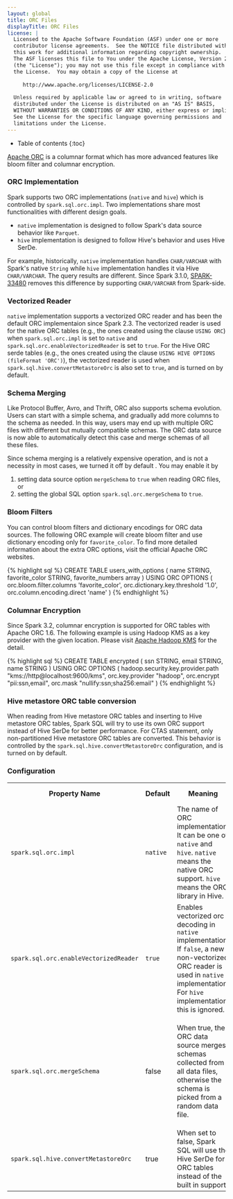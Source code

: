 ```yaml
---
layout: global
title: ORC Files
displayTitle: ORC Files
license: |
  Licensed to the Apache Software Foundation (ASF) under one or more
  contributor license agreements.  See the NOTICE file distributed with
  this work for additional information regarding copyright ownership.
  The ASF licenses this file to You under the Apache License, Version 2.0
  (the "License"); you may not use this file except in compliance with
  the License.  You may obtain a copy of the License at
 
     http://www.apache.org/licenses/LICENSE-2.0
 
  Unless required by applicable law or agreed to in writing, software
  distributed under the License is distributed on an "AS IS" BASIS,
  WITHOUT WARRANTIES OR CONDITIONS OF ANY KIND, either express or implied.
  See the License for the specific language governing permissions and
  limitations under the License.
---
```


* Table of contents
{:toc}

[Apache ORC](https://orc.apache.org) is a columnar format which has more advanced features like bloom filter and columnar encryption.

### ORC Implementation

Spark supports two ORC implementations (`native` and `hive`) which is controlled by `spark.sql.orc.impl`.
Two implementations share most functionalities with different design goals.
- `native` implementation is designed to follow Spark's data source behavior like `Parquet`.
- `hive` implementation is designed to follow Hive's behavior and uses Hive SerDe.

For example, historically, `native` implementation handles `CHAR/VARCHAR` with Spark's native `String` while `hive` implementation handles it via Hive `CHAR/VARCHAR`. The query results are different. Since Spark 3.1.0, [SPARK-33480](https://issues.apache.org/jira/browse/SPARK-33480) removes this difference by supporting `CHAR/VARCHAR` from Spark-side.

### Vectorized Reader

`native` implementation supports a vectorized ORC reader and has been the default ORC implementaion since Spark 2.3.
The vectorized reader is used for the native ORC tables (e.g., the ones created using the clause `USING ORC`) when `spark.sql.orc.impl` is set to `native` and `spark.sql.orc.enableVectorizedReader` is set to `true`.
For the Hive ORC serde tables (e.g., the ones created using the clause `USING HIVE OPTIONS (fileFormat 'ORC')`),
the vectorized reader is used when `spark.sql.hive.convertMetastoreOrc` is also set to `true`, and is turned on by default.

### Schema Merging

Like Protocol Buffer, Avro, and Thrift, ORC also supports schema evolution. Users can start with
a simple schema, and gradually add more columns to the schema as needed. In this way, users may end
up with multiple ORC files with different but mutually compatible schemas. The ORC data
source is now able to automatically detect this case and merge schemas of all these files.

Since schema merging is a relatively expensive operation, and is not a necessity in most cases, we
turned it off by default . You may enable it by

1. setting data source option `mergeSchema` to `true` when reading ORC files, or
2. setting the global SQL option `spark.sql.orc.mergeSchema` to `true`.

### Bloom Filters

You can control bloom filters and dictionary encodings for ORC data sources. The following ORC example will create bloom filter and use dictionary encoding only for `favorite_color`. To find more detailed information about the extra ORC options, visit the official Apache ORC websites.

<div class="codetabs">
<div data-lang="SQL"  markdown="1">

{% highlight sql %}
CREATE TABLE users_with_options (
  name STRING,
  favorite_color STRING,
  favorite_numbers array<integer>
)
USING ORC
OPTIONS (
  orc.bloom.filter.columns 'favorite_color',
  orc.dictionary.key.threshold '1.0',
  orc.column.encoding.direct 'name'
)
{% endhighlight %}
</div>
</div>

### Columnar Encryption

Since Spark 3.2, columnar encryption is supported for ORC tables with Apache ORC 1.6.
The following example is using Hadoop KMS as a key provider with the given location.
Please visit [Apache Hadoop KMS](https://hadoop.apache.org/docs/current/hadoop-kms/index.html) for the detail.

<div class="codetabs">
<div data-lang="SQL"  markdown="1">
{% highlight sql %}
CREATE TABLE encrypted (
  ssn STRING,
  email STRING,
  name STRING
)
USING ORC
OPTIONS (
  hadoop.security.key.provider.path "kms://http@localhost:9600/kms",
  orc.key.provider "hadoop",
  orc.encrypt "pii:ssn,email",
  orc.mask "nullify:ssn;sha256:email"
)
{% endhighlight %}
</div>
</div>

### Hive metastore ORC table conversion

When reading from Hive metastore ORC tables and inserting to Hive metastore ORC tables, Spark SQL will try to use its own ORC support instead of Hive SerDe for better performance. For CTAS statement, only non-partitioned Hive metastore ORC tables are converted. This behavior is controlled by the `spark.sql.hive.convertMetastoreOrc` configuration, and is turned on by default.

### Configuration

<table class="table">
  <tr><th><b>Property Name</b></th><th><b>Default</b></th><th><b>Meaning</b></th><th><b>Since Version</b></th></tr>
  <tr>
    <td><code>spark.sql.orc.impl</code></td>
    <td><code>native</code></td>
    <td>
      The name of ORC implementation. It can be one of <code>native</code> and <code>hive</code>.
      <code>native</code> means the native ORC support. <code>hive</code> means the ORC library
      in Hive.
    </td>
    <td>2.3.0</td>
  </tr>
  <tr>
    <td><code>spark.sql.orc.enableVectorizedReader</code></td>
    <td><code>true</code></td>
    <td>
      Enables vectorized orc decoding in <code>native</code> implementation. If <code>false</code>,
      a new non-vectorized ORC reader is used in <code>native</code> implementation.
      For <code>hive</code> implementation, this is ignored.
    </td>
    <td>2.3.0</td>
  </tr>
  <tr>
  <td><code>spark.sql.orc.mergeSchema</code></td>
  <td>false</td>
  <td>
    <p>
      When true, the ORC data source merges schemas collected from all data files,
      otherwise the schema is picked from a random data file.
    </p>
  </td>
  <td>3.0.0</td>
  </tr>
  <tr>
  <td><code>spark.sql.hive.convertMetastoreOrc</code></td>
  <td>true</td>
  <td>
    When set to false, Spark SQL will use the Hive SerDe for ORC tables instead of the built in
    support.
  </td>
  <td>2.0.0</td>
  </tr>
</table>

